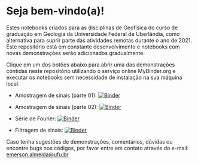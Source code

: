 # Seja bem-vindo(a)!

Estes notebooks criados para as disciplinas de Geofísica do curso de graduação em Geologia da Universidade Federal de Uberlândia, como alternativa para suprir parte das atividades remotas durante o ano de 2021. Este repositório está em constante desenvolvimento e notebooks com novas demonstrações serão adicionados gradualmente.

Clique em um dos botões abaixo para abrir uma das demonstrações contidas neste repositório utilizando o serviço online MyBinder.org e executar os notebooks sem necessidade de instalação na sua máquina local.

* Amostragem de sinais (parte 01): [![Binder](https://mybinder.org/badge_logo.svg)](https://mybinder.org/v2/gh/emrodalmeida/demoaulas/HEAD?filepath=Geofisica1%2Famostragem_parte1.ipynb)

* Amostragem de sinais (parte 02): [![Binder](https://mybinder.org/badge_logo.svg)](https://mybinder.org/v2/gh/emrodalmeida/demoaulas/HEAD?filepath=Geofisica1%2Famostragem_parte1.ipynb)

* Série de Fourier:  [![Binder](https://mybinder.org/badge_logo.svg)](https://mybinder.org/v2/gh/emrodalmeida/demoaulas/HEAD?filepath=Geofisica1%2Fserie_fourier.ipynb)

* Filtragem de sinais: [![Binder](https://mybinder.org/badge_logo.svg)](https://mybinder.org/v2/gh/emrodalmeida/demoaulas/HEAD?filepath=Geofisica1%2Ffiltragem.ipynb)

Caso tenha sugestões de demonstrações, comentários, dúvidas ou encontre bugs nos códigos, por favor entre em contato através do e-mail: emerson.almeida@ufu.br